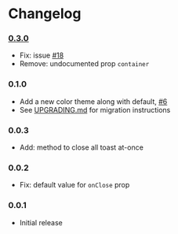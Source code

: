 # Changelog

### [0.3.0](https://github.com/ankurk91/vue-toast-notification/compare/0.2.0...0.3.0)
* Fix: issue [#18](https://github.com/ankurk91/vue-toast-notification/issues/18)
* Remove: undocumented prop `container`

### 0.1.0
* Add a new color theme along with default, [#6](https://github.com/ankurk91/vue-toast-notification/pull/6)
* See [UPGRADING.md](UPGRADING.md) for migration instructions

### 0.0.3
* Add: method to close all toast at-once

### 0.0.2
* Fix: default value for `onClose` prop

### 0.0.1
* Initial release
